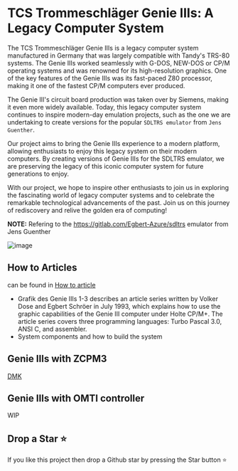 # TCS Trommeschläger Genie IIIs: A Legacy Computer System

The TCS Trommeschläger Genie IIIs is a legacy computer system manufactured in Germany that was largely compatible with Tandy's TRS-80 systems. The Genie IIIs worked seamlessly with G-DOS, NEW-DOS or CP/M operating systems and was renowned for its high-resolution graphics. One of the key features of the Genie IIIs was its fast-paced Z80 processor, making it one of the fastest CP/M computers ever produced.

The Genie III's circuit board production was taken over by Siemens, making it even more widely available. Today, this legacy computer system continues to inspire modern-day emulation projects, such as the one we are undertaking to create versions for the popular `SDLTRS emulator` from `Jens Guenther`.

Our project aims to bring the Genie IIIs experience to a modern platform, allowing enthusiasts to enjoy this legacy system on their modern computers. By creating versions of Genie IIIs for the SDLTRS emulator, we are preserving the legacy of this iconic computer system for future generations to enjoy.

With our project, we hope to inspire other enthusiasts to join us in exploring the fascinating world of legacy computer systems and to celebrate the remarkable technological advancements of the past. Join us on this journey of rediscovery and relive the golden era of computing!

**NOTE:** Refering to the <https://gitlab.com/Egbert-Azure/sdltrs> emulator from Jens Guenther

![image](https://user-images.githubusercontent.com/55332675/219800153-87168b70-fd9c-40e2-b4cf-b99ee3ae718b.png)

## How to Articles ##

can be found in [How to article](https://github.com/Egbert-Azure/GenieIIIs/tree/main/How%20to%20article)

- Grafik des Genie IIIs 1-3 describes an article series written by Volker Dose and Egbert Schröer in July 1993, which explains how to use the graphic capabilities of the Genie III computer under Holte CP/M+. The article series covers three programming languages: Turbo Pascal 3.0, ANSI C, and assembler.
- System components and how to build the system

## Genie IIIs with ZCPM3 ##

[DMK](https://github.com/Egbert-Azure/GenieIIIs/tree/main/Holte-ZCPM)

## Genie IIIs with OMTI controller ##

WIP

## Drop a Star ⭐ ##

If you like this project then drop a Github star by pressing the Star button ⭐
